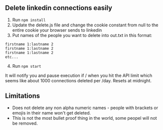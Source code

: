 ## Delete linkedin connections easily

1. Run `npm install`
2. Update the delete.js file and change the cookie constant from null to the entire cookie your browser sends to linkedin
3. Put names of the people you want to delete into out.txt in this format:

```firstname:lastname
firstname 1:lastname 2
firstname 1:lastname 2
firstname 1:lastname 2
etc...
```

4. Run `npm start` 

It will notify you and pause execution if / when you hit the API limit which seems like about 1000 connections deleted per /day. Resets at midnight.

## Limitations

* Does not delete any non alpha numeric names - people with brackets or emojis in their name won't get deleted.
* This is not the most bullet proof thing in the world, some peopel will not be removed.